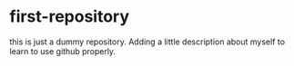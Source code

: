 # first-repository
this is just a dummy repository.
Adding a little description about myself to learn to use github properly.

